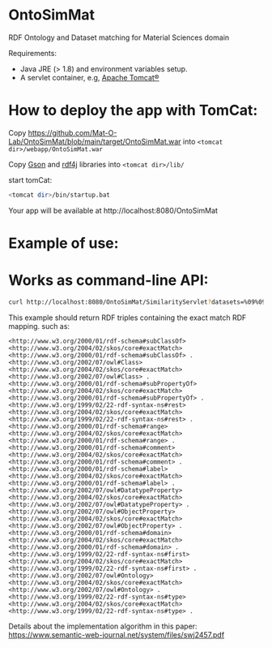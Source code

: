 # OntoSimMat
RDF Ontology and Dataset matching for Material Sciences domain

Requirements:
- Java JRE (> 1.8) and environment variables setup.
- A servlet container, e.g, [Apache Tomcat®](https://tomcat.apache.org/)

# How to deploy the app with TomCat:
Copy https://github.com/Mat-O-Lab/OntoSimMat/blob/main/target/OntoSimMat.war into ```<tomcat dir>/webapp/OntoSimMat.war```

Copy [Gson](https://jar-download.com/artifacts/com.google.code.gson/gson/2.8.2/source-code) and [rdf4j](https://rdf4j.org/download/) libraries into ```<tomcat dir>/lib/```

start tomCat:
```bash
<tomcat dir>/bin/startup.bat
```

Your app will be available at http://localhost:8080/OntoSimMat

# Example of use:



# Works as command-line API:
```bash
curl http://localhost:8080/OntoSimMat/SimilarityServlet?datasets=%09%09%09https%3A%2F%2Fgithub.com%2FMat-O-Lab%2FOntoSimMat%2Fraw%2Fmain%2Fbuild%2Fclasses%2Fcom%2Frelod%2Fservlet%2FontoConcreteSource.owl%2C+%0D%0A%09%09%09https%3A%2F%2Fgithub.com%2FMat-O-Lab%2FOntoSimMat%2Fraw%2Fmain%2Fbuild%2Fclasses%2Fcom%2Frelod%2Fservlet%2Fpmdco_core.ttl%0D%0A%09%09%09&opt=exact&simlevel=0.7&rdf=rdf
```
This example should return RDF triples containing the exact match RDF mapping.
such as:
```
<http://www.w3.org/2000/01/rdf-schema#subClassOf> <http://www.w3.org/2004/02/skos/core#exactMatch> <http://www.w3.org/2000/01/rdf-schema#subClassOf> .
<http://www.w3.org/2002/07/owl#Class> <http://www.w3.org/2004/02/skos/core#exactMatch> <http://www.w3.org/2002/07/owl#Class> .
<http://www.w3.org/2000/01/rdf-schema#subPropertyOf> <http://www.w3.org/2004/02/skos/core#exactMatch> <http://www.w3.org/2000/01/rdf-schema#subPropertyOf> .
<http://www.w3.org/1999/02/22-rdf-syntax-ns#rest> <http://www.w3.org/2004/02/skos/core#exactMatch> <http://www.w3.org/1999/02/22-rdf-syntax-ns#rest> .
<http://www.w3.org/2000/01/rdf-schema#range> <http://www.w3.org/2004/02/skos/core#exactMatch> <http://www.w3.org/2000/01/rdf-schema#range> .
<http://www.w3.org/2000/01/rdf-schema#comment> <http://www.w3.org/2004/02/skos/core#exactMatch> <http://www.w3.org/2000/01/rdf-schema#comment> .
<http://www.w3.org/2000/01/rdf-schema#label> <http://www.w3.org/2004/02/skos/core#exactMatch> <http://www.w3.org/2000/01/rdf-schema#label> .
<http://www.w3.org/2002/07/owl#DatatypeProperty> <http://www.w3.org/2004/02/skos/core#exactMatch> <http://www.w3.org/2002/07/owl#DatatypeProperty> .
<http://www.w3.org/2002/07/owl#ObjectProperty> <http://www.w3.org/2004/02/skos/core#exactMatch> <http://www.w3.org/2002/07/owl#ObjectProperty> .
<http://www.w3.org/2000/01/rdf-schema#domain> <http://www.w3.org/2004/02/skos/core#exactMatch> <http://www.w3.org/2000/01/rdf-schema#domain> .
<http://www.w3.org/1999/02/22-rdf-syntax-ns#first> <http://www.w3.org/2004/02/skos/core#exactMatch> <http://www.w3.org/1999/02/22-rdf-syntax-ns#first> .
<http://www.w3.org/2002/07/owl#Ontology> <http://www.w3.org/2004/02/skos/core#exactMatch> <http://www.w3.org/2002/07/owl#Ontology> .
<http://www.w3.org/1999/02/22-rdf-syntax-ns#type> <http://www.w3.org/2004/02/skos/core#exactMatch> <http://www.w3.org/1999/02/22-rdf-syntax-ns#type> .
```



Details about the implementation algorithm in this paper:
https://www.semantic-web-journal.net/system/files/swj2457.pdf
